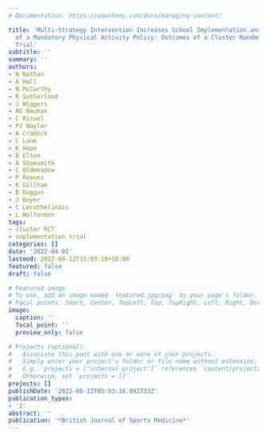 ```yaml
---
# Documentation: https://wowchemy.com/docs/managing-content/

title: 'Multi-Strategy Intervention Increases School Implementation and Maintenance
  of a Mandatory Physical Activity Policy: Outcomes of a Cluster Randomised Controlled
  Trial'
subtitle: ''
summary: ''
authors:
- N Nathan
- A Hall
- N McCarthy
- R Sutherland
- J Wiggers
- AE Bauman
- C Rissel
- PJ Naylor
- A Cradock
- C Lane
- K Hope
- B Elton
- A Shoesmith
- C Oldmeadow
- P Reeves
- K Gillham
- B Duggan
- J Boyer
- C Lecathelinais
- L Wolfenden
tags:
- cluster RCT
- implementation trial
categories: []
date: '2022-04-01'
lastmod: 2022-08-12T15:03:18+10:00
featured: false
draft: false

# Featured image
# To use, add an image named `featured.jpg/png` to your page's folder.
# Focal points: Smart, Center, TopLeft, Top, TopRight, Left, Right, BottomLeft, Bottom, BottomRight.
image:
  caption: ''
  focal_point: ''
  preview_only: false

# Projects (optional).
#   Associate this post with one or more of your projects.
#   Simply enter your project's folder or file name without extension.
#   E.g. `projects = ["internal-project"]` references `content/project/deep-learning/index.md`.
#   Otherwise, set `projects = []`.
projects: []
publishDate: '2022-08-12T05:03:18.092733Z'
publication_types:
- '2'
abstract: ''
publication: '*British Journal of Sports Medicine*'
---
```

